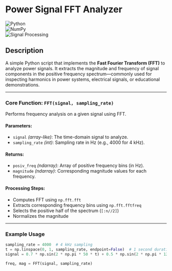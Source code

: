 # Power Signal FFT Analyzer

![Python](https://img.shields.io/badge/Python-3.8%2B-blue)  
![NumPy](https://img.shields.io/badge/Library-NumPy-orange)  
![Signal Processing](https://img.shields.io/badge/Type-FFT_Analysis-green)

## Description  
A simple Python script that implements the **Fast Fourier Transform (FFT)** to analyze power signals. It extracts the magnitude and frequency of signal components in the positive frequency spectrum—commonly used for inspecting harmonics in power systems, electrical signals, or educational demonstrations.

---

### Core Function: `FFT(signal, sampling_rate)`

Performs frequency analysis on a given signal using FFT.

#### Parameters:
- `signal` *(array-like)*: The time-domain signal to analyze.
- `sampling_rate` *(int)*: Sampling rate in Hz (e.g., 4000 for 4 kHz).

#### Returns:
- `posiv_freq` *(ndarray)*: Array of positive frequency bins (in Hz).
- `magnitude` *(ndarray)*: Corresponding magnitude values for each frequency.

#### Processing Steps:
- Computes FFT using `np.fft.fft`
- Extracts corresponding frequency bins using `np.fft.fftfreq`
- Selects the positive half of the spectrum (`[:n//2]`)
- Normalizes the magnitude

---

### Example Usage

```python
sampling_rate = 4000  # 4 kHz sampling
t = np.linspace(0, 1, sampling_rate, endpoint=False)  # 1 second duration
signal = 0.7 * np.sin(2 * np.pi * 50 * t) + 0.5 * np.sin(2 * np.pi * 120 * t)

freq, mag = FFT(signal, sampling_rate)
